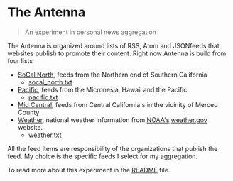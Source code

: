 
# The Antenna

> An experiment in personal news aggregation

The Antenna is organized around lists of RSS, Atom and JSONfeeds that websites publish
to promote their content. Right now Antenna is build from four lists

- [SoCal North](socal_north.html), feeds from the Northern end of Southern California
	- [socal_north.txt](socal_north.txt)
- [Pacific](pacific.html), feeds from the Micronesia, Hawaii and the Pacific
	- [pacific.txt](pacific.ttx)
- [Mid Central](mid_central.html), feeds from Central California's in the vicinity of Merced County
- [Weather](weather.html), national weather information from [NOAA's](https://noaa.gov) [weather.gov](https://weather.gov) website.
	- [weather.txt](weather.txt)

All the feed items are responsibility of the organizations that publish the feed. My choice is the specific feeds I select for my aggregation.

To read more about this experiment in the [README](README.md) file.


